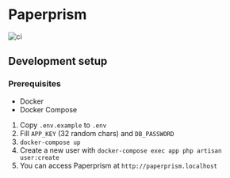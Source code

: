 # Paperprism
![ci](https://github.com/paperprism/docs/workflows/ci/badge.svg)

## Development setup

### Prerequisites

- Docker
- Docker Compose

1. Copy `.env.example` to `.env`
2. Fill `APP_KEY` (32 random chars) and `DB_PASSWORD`
3. `docker-compose up`
4. Create a new user with `docker-compose exec app php artisan user:create`
5. You can access Paperprism at `http://paperprism.localhost`
